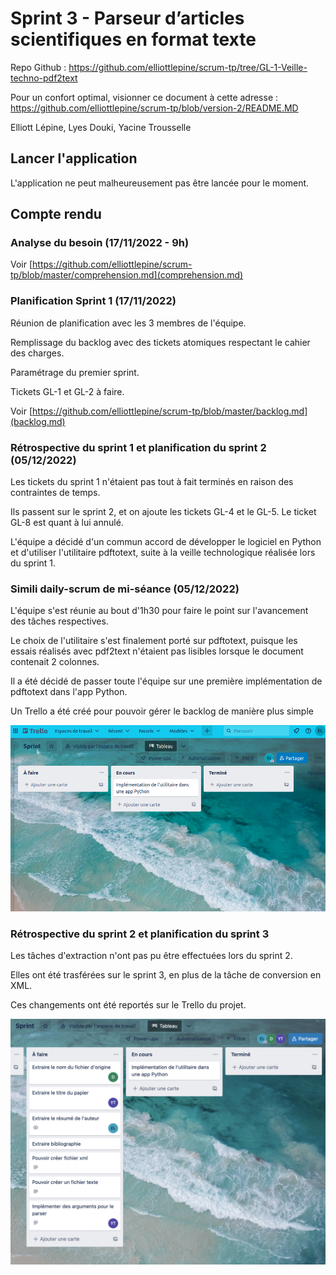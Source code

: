 # Sprint 3 - Parseur d’articles scientifiques en format texte

Repo Github : https://github.com/elliottlepine/scrum-tp/tree/GL-1-Veille-techno-pdf2text

Pour un confort optimal, visionner ce document à cette adresse : <https://github.com/elliottlepine/scrum-tp/blob/version-2/README.MD>

Elliott Lépine, Lyes Douki, Yacine Trousselle

## Lancer l'application

L'application ne peut malheureusement pas être lancée pour le moment.

## Compte rendu

### Analyse du besoin (17/11/2022 - 9h)

Voir [https://github.com/elliottlepine/scrum-tp/blob/master/comprehension.md](comprehension.md)

### Planification Sprint 1 (17/11/2022)

Réunion de planification avec les 3 membres de l'équipe.

Remplissage du backlog avec des tickets atomiques respectant le cahier des charges.

Paramétrage du premier sprint.

Tickets GL-1 et GL-2 à faire.

Voir [https://github.com/elliottlepine/scrum-tp/blob/master/backlog.md](backlog.md)

### Rétrospective du sprint 1 et planification du sprint 2 (05/12/2022)

Les tickets du sprint 1 n'étaient pas tout à fait terminés en raison des contraintes de temps.

Ils passent sur le sprint 2, et on ajoute les tickets GL-4 et le GL-5.
Le ticket GL-8 est quant à lui annulé.

L'équipe a décidé d'un commun accord de développer le logiciel en Python et d'utiliser l'utilitaire pdftotext, suite à la veille technologique réalisée lors du sprint 1.

### Simili daily-scrum de mi-séance (05/12/2022)

L'équipe s'est réunie au bout d'1h30 pour faire le point sur l'avancement des tâches respectives.

Le choix de l'utilitaire s'est finalement porté sur pdftotext, puisque les essais réalisés avec pdf2text n'étaient pas lisibles lorsque le document contenait 2 colonnes.

Il a été décidé de passer toute l'équipe sur une première implémentation de pdftotext dans l'app Python.

Un Trello a été créé pour pouvoir gérer le backlog de manière plus simple

![Trello](./media/trello.png)

### Rétrospective du sprint 2 et planification du sprint 3

Les tâches d'extraction n'ont pas pu être effectuées lors du sprint 2.

Elles ont été trasférées sur le sprint 3, en plus de la tâche de conversion en XML.

Ces changements ont été reportés sur le Trello du projet.

![Trello sprint 3](./media/sprint3.png)
